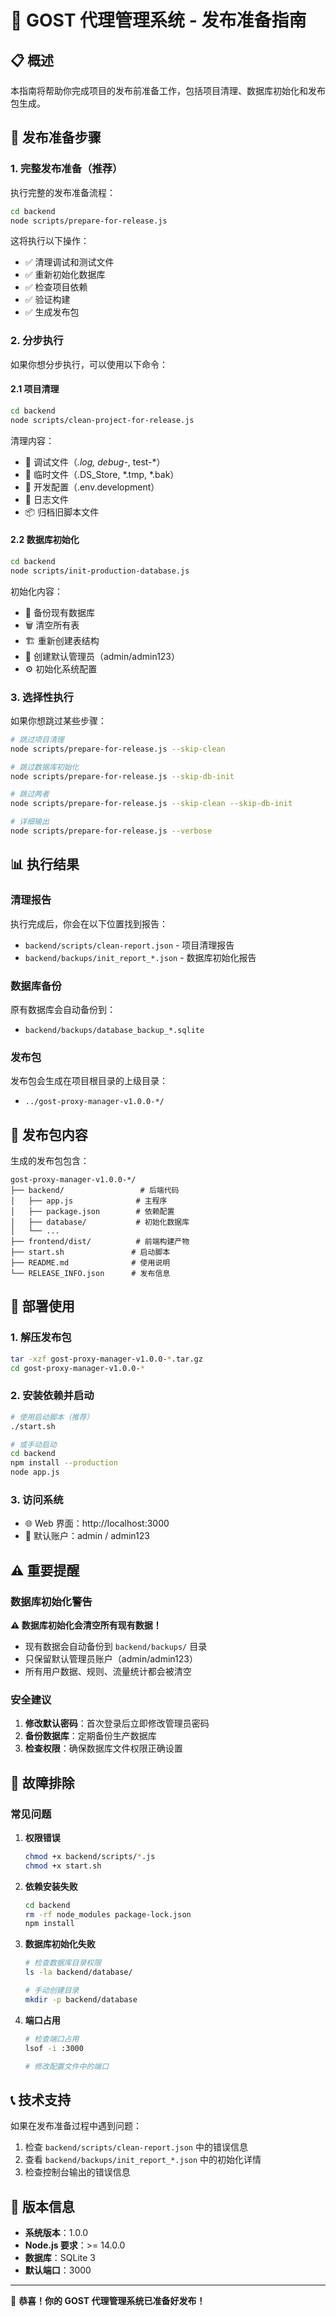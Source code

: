 # 🚀 GOST 代理管理系统 - 发布准备指南

## 📋 概述

本指南将帮助你完成项目的发布前准备工作，包括项目清理、数据库初始化和发布包生成。

## 🎯 发布准备步骤

### 1. 完整发布准备（推荐）

执行完整的发布准备流程：

```bash
cd backend
node scripts/prepare-for-release.js
```

这将执行以下操作：
- ✅ 清理调试和测试文件
- ✅ 重新初始化数据库
- ✅ 检查项目依赖
- ✅ 验证构建
- ✅ 生成发布包

### 2. 分步执行

如果你想分步执行，可以使用以下命令：

#### 2.1 项目清理

```bash
cd backend
node scripts/clean-project-for-release.js
```

清理内容：
- 🧹 调试文件（*.log, debug-*, test-*）
- 🧹 临时文件（.DS_Store, *.tmp, *.bak）
- 🧹 开发配置（.env.development）
- 🧹 日志文件
- 📦 归档旧脚本文件

#### 2.2 数据库初始化

```bash
cd backend
node scripts/init-production-database.js
```

初始化内容：
- 💾 备份现有数据库
- 🗑️ 清空所有表
- 🏗️ 重新创建表结构
- 👤 创建默认管理员（admin/admin123）
- ⚙️ 初始化系统配置

### 3. 选择性执行

如果你想跳过某些步骤：

```bash
# 跳过项目清理
node scripts/prepare-for-release.js --skip-clean

# 跳过数据库初始化
node scripts/prepare-for-release.js --skip-db-init

# 跳过两者
node scripts/prepare-for-release.js --skip-clean --skip-db-init

# 详细输出
node scripts/prepare-for-release.js --verbose
```

## 📊 执行结果

### 清理报告

执行完成后，你会在以下位置找到报告：

- `backend/scripts/clean-report.json` - 项目清理报告
- `backend/backups/init_report_*.json` - 数据库初始化报告

### 数据库备份

原有数据库会自动备份到：
- `backend/backups/database_backup_*.sqlite`

### 发布包

发布包会生成在项目根目录的上级目录：
- `../gost-proxy-manager-v1.0.0-*/`

## 🎯 发布包内容

生成的发布包包含：

```
gost-proxy-manager-v1.0.0-*/
├── backend/                 # 后端代码
│   ├── app.js              # 主程序
│   ├── package.json        # 依赖配置
│   ├── database/           # 初始化数据库
│   └── ...
├── frontend/dist/          # 前端构建产物
├── start.sh               # 启动脚本
├── README.md              # 使用说明
└── RELEASE_INFO.json      # 发布信息
```

## 🚀 部署使用

### 1. 解压发布包

```bash
tar -xzf gost-proxy-manager-v1.0.0-*.tar.gz
cd gost-proxy-manager-v1.0.0-*
```

### 2. 安装依赖并启动

```bash
# 使用启动脚本（推荐）
./start.sh

# 或手动启动
cd backend
npm install --production
node app.js
```

### 3. 访问系统

- 🌐 Web 界面：http://localhost:3000
- 👤 默认账户：admin / admin123

## ⚠️ 重要提醒

### 数据库初始化警告

**⚠️ 数据库初始化会清空所有现有数据！**

- 现有数据会自动备份到 `backend/backups/` 目录
- 只保留默认管理员账户（admin/admin123）
- 所有用户数据、规则、流量统计都会被清空

### 安全建议

1. **修改默认密码**：首次登录后立即修改管理员密码
2. **备份数据库**：定期备份生产数据库
3. **检查权限**：确保数据库文件权限正确设置

## 🔧 故障排除

### 常见问题

1. **权限错误**
   ```bash
   chmod +x backend/scripts/*.js
   chmod +x start.sh
   ```

2. **依赖安装失败**
   ```bash
   cd backend
   rm -rf node_modules package-lock.json
   npm install
   ```

3. **数据库初始化失败**
   ```bash
   # 检查数据库目录权限
   ls -la backend/database/
   
   # 手动创建目录
   mkdir -p backend/database
   ```

4. **端口占用**
   ```bash
   # 检查端口占用
   lsof -i :3000
   
   # 修改配置文件中的端口
   ```

## 📞 技术支持

如果在发布准备过程中遇到问题：

1. 检查 `backend/scripts/clean-report.json` 中的错误信息
2. 查看 `backend/backups/init_report_*.json` 中的初始化详情
3. 检查控制台输出的错误信息

## 📝 版本信息

- **系统版本**：1.0.0
- **Node.js 要求**：>= 14.0.0
- **数据库**：SQLite 3
- **默认端口**：3000

---

🎉 **恭喜！你的 GOST 代理管理系统已准备好发布！**
